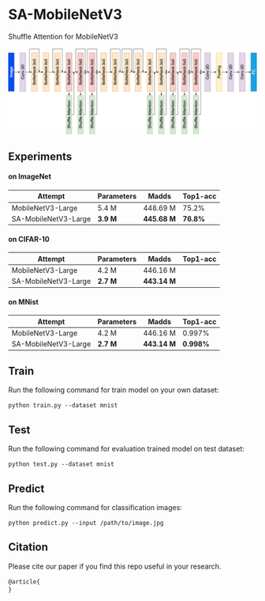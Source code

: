 # SA-MobileNetV3
Shuffle Attention for MobileNetV3

![model arch](images/model_arch.png)

## Experiments

#### on ImageNet

Attempt | Parameters | Madds | Top1-acc
--- | --- | --- | --- |
MobileNetV3-Large | 5.4 M | 448.69 M | 75.2%  | 
SA-MobileNetV3-Large | **3.9 M** | **445.68 M** | **76.8%** |

#### on CIFAR-10

Attempt | Parameters | Madds | Top1-acc |
--- | --- | --- | --- |
MobileNetV3-Large| 4.2 M | 446.16 M |  |
SA-MobileNetV3-Large | **2.7 M** | **443.14 M** |  |

#### on MNist

Attempt | Parameters | Madds | Top1-acc |
--- | --- | --- | --- |
MobileNetV3-Large | 4.2 M | 446.16 M | 0.997% |
SA-MobileNetV3-Large | **2.7 M** | **443.14 M** | **0.998%** |

## Train

Run the following command for train model on your own dataset:
```
python train.py --dataset mnist 
```

## Test

Run the following command for evaluation trained model on test dataset:
```
python test.py --dataset mnist
```

## Predict

Run the following command for classification images:
```
python predict.py --input /path/to/image.jpg 
```


## Citation
Please cite our paper if you find this repo useful in your research.
```
@article{
}
```